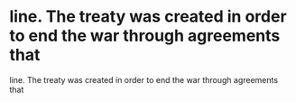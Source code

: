 # line. The treaty was created in order to end the war through agreements that

line. The treaty was created in order to end the war through agreements that